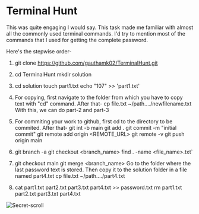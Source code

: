 # Terminal Hunt

This was quite engaging I would say. This task made me familiar with almost all the commonly used terminal commands. 
I'd try to mention most of the commands that I used for getting the complete password.

Here's the stepwise order-

1. git clone https://github.com/gauthamk02/TerminalHunt.git 

2. cd TerminalHunt
mkdir solution

3. cd solution
touch part1.txt
echo "107" >> 'part1.txt'

4. For copying, first navigate to the folder from which you have to copy text with "cd" command. After that-
cp file.txt ~/path..../newfilename.txt
With this, we can do part-2 and part-3

5. For commiting your work to github, first cd to the directory to be commited. After that-
git int -b main
git add .
git commit -m "initial commit"
git remote add origin <REMOTE_URL>
git remote -v
git push origin main

6. git branch -a
git checkout <branch_name>
find . -name <file_name>.txt`

7. git checkout main
git merge <branch_name>
Go to the folder where the last password text is stored. Then copy it to the solution folder in a file named part4.txt
cp file.txt ~/path..../part4.txt

8. cat part1.txt part2.txt part3.txt part4.txt >> password.txt
rm part1.txt part2.txt part3.txt part4.txt

![Secret-scroll](Secret-scroll.png)